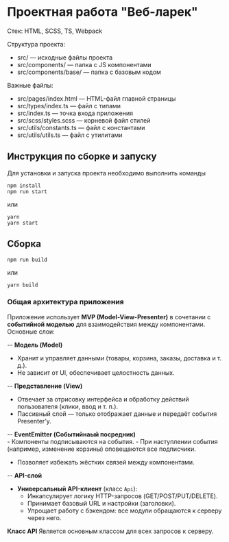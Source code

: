 # Проектная работа "Веб-ларек"

Стек: HTML, SCSS, TS, Webpack

Структура проекта:
- src/ — исходные файлы проекта
- src/components/ — папка с JS компонентами
- src/components/base/ — папка с базовым кодом

Важные файлы:
- src/pages/index.html — HTML-файл главной страницы
- src/types/index.ts — файл с типами
- src/index.ts — точка входа приложения
- src/scss/styles.scss — корневой файл стилей
- src/utils/constants.ts — файл с константами
- src/utils/utils.ts — файл с утилитами

## Инструкция по сборке и запуску
Для установки и запуска проекта необходимо выполнить команды

```
npm install
npm run start
```

или

```
yarn
yarn start
```
## Сборка

```
npm run build
```

или

```
yarn build
```

### **Общая архитектура приложения**  

Приложение использует **MVP (Model-View-Presenter)** в сочетании с **событийной моделью** для взаимодействия между компонентами. Основные слои:  

-- **Модель (Model)**  
   - Хранит и управляет данными (товары, корзина, заказы, доставка и т. д.).  
   - Не зависит от UI, обеспечивает целостность данных.  

-- **Представление (View)**  
   - Отвечает за отрисовку интерфейса и обработку действий пользователя (клики, ввод и т. п.).  
   - Пассивный слой — только отображает данные и передаёт события Presenter’у.  

-- **EventEmitter (Событийнаый посредник)**  
     - Компоненты подписываются на события.
     - При наступлении события (например, изменение корзины) оповещаются все подписчики.  
   - Позволяет избежать жёстких связей между компонентами.  

-- **API-слой**  
   - **Универсальный API-клиент** (класс `Api`):  
     - Инкапсулирует логику HTTP-запросов (GET/POST/PUT/DELETE).  
     - Принимает базовый URL и настройки (заголовки).  
     - Упрощает работу с бэкендом: все модули обращаются к серверу через него.  

**Класс API** 
    Является основным классом для всех запросов к серверу.

